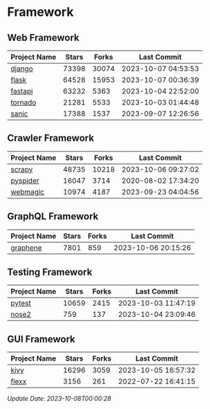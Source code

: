 # Framework

## Web Framework
| Project Name | Stars | Forks | Last Commit |
| ------------ | ----- | ----- | ----------- |
| [django](https://github.com/django/django) | 73398 | 30074 | 2023-10-07 04:53:53 |
| [flask](https://github.com/pallets/flask) | 64528 | 15953 | 2023-10-07 00:36:39 |
| [fastapi](https://github.com/tiangolo/fastapi) | 63232 | 5363 | 2023-10-04 22:52:00 |
| [tornado](https://github.com/tornadoweb/tornado) | 21281 | 5533 | 2023-10-03 01:44:48 |
| [sanic](https://github.com/sanic-org/sanic) | 17388 | 1537 | 2023-09-07 12:26:56 |

## Crawler Framework
| Project Name | Stars | Forks | Last Commit |
| ------------ | ----- | ----- | ----------- |
| [scrapy](https://github.com/scrapy/scrapy) | 48735 | 10218 | 2023-10-06 09:27:02 |
| [pyspider](https://github.com/binux/pyspider) | 16047 | 3714 | 2020-08-02 17:34:20 |
| [webmagic](https://github.com/code4craft/webmagic) | 10974 | 4187 | 2023-09-23 04:04:56 |

## GraphQL Framework
| Project Name | Stars | Forks | Last Commit |
| ------------ | ----- | ----- | ----------- |
| [graphene](https://github.com/graphql-python/graphene) | 7801 | 859 | 2023-10-06 20:15:26 |

## Testing Framework
| Project Name | Stars | Forks | Last Commit |
| ------------ | ----- | ----- | ----------- |
| [pytest](https://github.com/pytest-dev/pytest) | 10659 | 2415 | 2023-10-03 11:47:19 |
| [nose2](https://github.com/nose-devs/nose2) | 759 | 137 | 2023-10-04 23:09:46 |

## GUI Framework
| Project Name | Stars | Forks | Last Commit |
| ------------ | ----- | ----- | ----------- |
| [kivy](https://github.com/kivy/kivy) | 16296 | 3059 | 2023-10-05 16:57:32 |
| [flexx](https://github.com/flexxui/flexx) | 3156 | 261 | 2022-07-22 16:41:15 |

*Update Date: 2023-10-08T00:00:28*